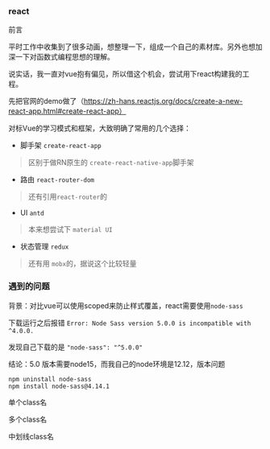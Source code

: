 ### react

前言

平时工作中收集到了很多动画，想整理一下，组成一个自己的素材库。另外也想加深一下对函数式编程思想的理解。

说实话，我一直对vue抱有偏见，所以借这个机会，尝试用下react构建我的工程。


先把官网的demo做了（https://zh-hans.reactjs.org/docs/create-a-new-react-app.html#create-react-app）

对标Vue的学习模式和框架，大致明确了常用的几个选择：
 - 脚手架 `create-react-app`
> 区别于做RN原生的 `create-react-native-app`脚手架
 - 路由  `react-router-dom`
 > 还有引用`react-router`的
 - UI `antd`
 > 本来想尝试下 `material UI`
 - 状态管理 `redux`
 > 还有用 `mobx`的，据说这个比较轻量



### 遇到的问题

背景：对比vue可以使用scoped来防止样式覆盖，react需要使用`node-sass`

下载运行之后报错 `Error: Node Sass version 5.0.0 is incompatible with ^4.0.0.`

发现自己下载的是 `"node-sass": "^5.0.0"`

结论：5.0 版本需要node15，而我自己的node环境是12.12，版本问题

```
npm uninstall node-sass
npm install node-sass@4.14.1
```


单个class名

多个class名

中划线class名











